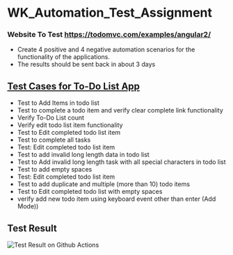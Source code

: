 # WK_Automation_Test_Assignment

### Website To Test  https://todomvc.com/examples/angular2/

* Create 4 positive and 4 negative automation scenarios for the functionality of the applications.
* The results should be sent back in about 3 days

## <u>Test Cases for To-Do List App </u>
* Test to Add Items in todo list
* Test to complete a todo item and verify clear complete link functionality
* Verify To-Do List count
* Verify edit todo list item functionality
* Test to Edit completed todo list item
* Test to complete all tasks
* Test: Edit completed todo list item
* Test to add invalid long length data in todo list
* Test to Add invalid long length task with all special characters in todo list
* Test to add empty spaces
* Test: Edit completed todo list item
* Test to add duplicate and multiple (more than 10) todo items
* Test to Edit completed todo list with empty spaces
* verify add new todo item using keyboard event other than enter (Add Mode))

## Test Result

![Test Result on Github Actions](https://github.com/Jyotsna59/wk_todo_automation/runs/6850776655?check_suite_focus=true)